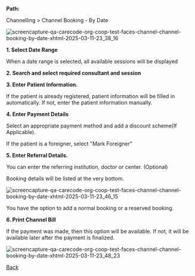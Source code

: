 **Path:**

Channelling > Channel Booking - By Date

![screencapture-qa-carecode-org-coop-test-faces-channel-channel-booking-by-date-xhtml-2025-03-11-23_38_16](https://github.com/user-attachments/assets/92e2501e-c084-4e0b-8d27-b8cefdf5d3d1)

**1. Select Date Range**

When a date range is selected, all available sessions will be displayed

**2. Search and select required consultant and session**

**3. Enter Patient Information.**

If the patient is already registered, patient information will be filled in automatically. If not, enter the patient information manually.

**4. Enter Payment Details**

Select an appropriate payment method and add a discount scheme(If Applicable).

If the patient is a foreigner, select "Mark Foreigner" 

**5. Enter Referral Details.**

You can enter the referring institution, doctor or center. (Optional)

Booking details will be listed at the very bottom.

![screencapture-qa-carecode-org-coop-test-faces-channel-channel-booking-by-date-xhtml-2025-03-11-23_46_15](https://github.com/user-attachments/assets/36d477bb-1a2a-416d-9857-3a1ff3f4de4c)

You have the option to add a normal booking or a reserved booking.

**6. Print Channel Bill**

If the payment was made, then this option will be available. If not, it will be available later after the payment is finalized.

![screencapture-qa-carecode-org-coop-test-faces-channel-channel-booking-by-date-xhtml-2025-03-11-23_48_23](https://github.com/user-attachments/assets/cea70209-2d70-4cd5-b05a-e3719ed1f387)

[Back](https://github.com/hmislk/hmis/wiki/Medical-Appointment-Channelling-Moudule)
